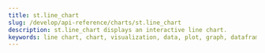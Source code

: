 ```yaml
---
title: st.line_chart
slug: /develop/api-reference/charts/st.line_chart
description: st.line_chart displays an interactive line chart.
keywords: line chart, chart, visualization, data, plot, graph, dataframe, time series, trends
---
```


<Autofunction function="streamlit.line_chart" />

<Autofunction function="DeltaGenerator.add_rows" />
